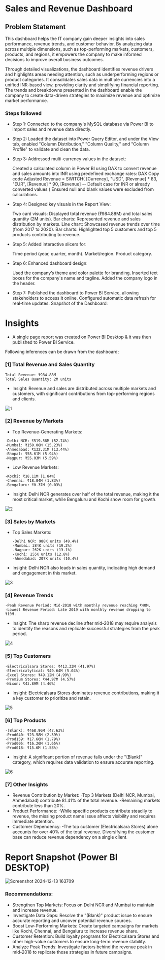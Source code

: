 
# Sales and Revenue Dashboard

## Problem Statement

This dashboard helps the IT company gain deeper insights into sales performance, revenue trends, and customer behavior. By analyzing data across multiple dimensions, such as top-performing markets, customers, products, and regions, it empowers the company to make informed decisions to improve overall business outcomes.

Through detailed visualizations, the dashboard identifies revenue drivers and highlights areas needing attention, such as underperforming regions or product categories. It consolidates sales data in multiple currencies into a unified INR-based view, providing clarity and simplifying financial reporting. The trends and breakdowns presented in the dashboard enable the company to create data-driven strategies to maximize revenue and optimize market performance.


### Steps followed 

- Step 1: Connected to the company's MySQL database via Power BI to import sales and revenue data directly.

- Step 2: Loaded the dataset into Power Query Editor, and under the View tab, enabled "Column Distribution," "Column Quality," and "Column Profile" to validate and clean the data.

- Step 3: Addressed multi-currency values in the dataset:

    Created a calculated column in Power BI using DAX to convert revenue and sales amounts into INR using predefined exchange rates:
    DAX
    Copy code
    Adjusted Revenue = 
    SWITCH(
    [Currency],
    "USD", [Revenue] * 83,
    "EUR", [Revenue] * 90,
    [Revenue] -- Default case for INR or already converted values
    )
    Ensured null and blank values were excluded from calculations.

- Step 4: Designed key visuals in the Report View:

    Two card visuals: Displayed total revenue (₹984.88M) and total sales quantity (2M units).
    Bar charts: Represented revenue and sales distribution by markets.
    Line chart: Showcased revenue trends over time (from 2017 to 2020).
    Bar charts: Highlighted top 5 customers and top 5 products contributing to revenue.

- Step 5: Added interactive slicers for:

    Time period (year, quarter, month).
    Market/region.
    Product category.

- Step 6: Enhanced dashboard design:

    Used the company’s theme and color palette for branding.
    Inserted text boxes for the company's name and tagline.
    Added the company logo in the header.

- Step 7: 
    Published the dashboard to Power BI Service, allowing stakeholders to access it online. Configured automatic data refresh for real-time updates.
    Snapshot of the Dashboard:


# Insights

- A single page report was created on Power BI Desktop & it was then published to Power BI Service.

Following inferences can be drawn from the dashboard;

### [1] Total Revenue and Sales Quantity

    Total Revenue: ₹984.88M
    Total Sales Quantity: 2M units

- Insight: Revenue and sales are distributed across multiple markets and customers, with significant contributions from top-performing regions and clients.

![1](https://github.com/user-attachments/assets/d2c12dd6-3032-46e8-962d-1e4bf2505b9f)
         
### [2] Revenue by Markets

   - Top Revenue-Generating Markets:

    -Delhi NCR: ₹519.58M (52.74%)
    -Mumbai: ₹150.08M (15.23%)
    -Ahmedabad: ₹132.31M (13.44%)
    -Bhopal: ₹58.61M (5.94%)
    -Nagpur: ₹55.03M (5.59%)

   - Low Revenue Markets:

    -Kochi: ₹18.11M (1.84%)
    -Chennai: ₹18.04M (1.83%)
    -Bengaluru: ₹0.37M (0.03%)

- Insight: Delhi NCR generates over half of the total revenue, making it the most critical market, while Bengaluru and Kochi show room for growth.

![2](https://github.com/user-attachments/assets/d4e11b30-0805-4406-8225-15503166aaec)
  
### [3] Sales by Markets
  
  - Top Sales Markets:

        -Delhi NCR: 988K units (49.4%)
        -Mumbai: 384K units (19.2%)
        -Nagpur: 262K units (13.1%)
        -Kochi: 255K units (12.8%)
        -Ahmedabad: 207K units (10.4%)
    
- Insight: Delhi NCR also leads in sales quantity, indicating high demand and engagement in this market.

![3](https://github.com/user-attachments/assets/fdd18929-2082-45bc-8a7a-71b0a18bddf6)

 ### [4] Revenue Trends
 
    -Peak Revenue Period: Mid-2018 with monthly revenue reaching ₹40M.
    -Lowest Revenue Period: Late 2019 with monthly revenue dropping to ₹10M.

- Insight: The sharp revenue decline after mid-2018 may require analysis to identify the reasons and replicate successful strategies from the peak period.

![4](https://github.com/user-attachments/assets/fe058def-1e6d-4bf0-8166-aade25a646c2)

 ### [5] Top Customers
 
    -Electricalsara Stores: ₹413.33M (41.97%)
    -Electricalytical: ₹49.64M (5.04%)
    -Excel Stores: ₹49.12M (4.99%)
    -Premium Stores: ₹44.97M (4.57%)
    -Nixon: ₹43.89M (4.46%)
    
- Insight: Electricalsara Stores dominates revenue contributions, making it a key customer to prioritize and retain.

![5](https://github.com/user-attachments/assets/58557fa5-a5e3-4398-8e2c-bf0cde11351f)
         
### [6] Top Products

    -(Blank): ₹468.96M (47.63%)
    -Prod040: ₹23.58M (2.39%)
    -Prod159: ₹17.66M (1.79%)
    -Prod005: ₹16.26M (1.65%)
    -Prod018: ₹15.6M (1.58%)
    
- Insight: A significant portion of revenue falls under the "(Blank)" category, which requires data validation to ensure accurate reporting.

![6](https://github.com/user-attachments/assets/4f5664cf-c896-46af-a8ff-9a8833dabdde)

### [7] Other Insights

- Revenue Contribution by Market:
    -Top 3 Markets (Delhi NCR, Mumbai, Ahmedabad) contribute 81.41% of the total revenue.
    -Remaining markets contribute less than 20%.
- Product Performance:
    -While specific products contribute steadily to revenue, the missing product name issue affects visibility and requires immediate attention.
- Customer Dependency:
    -The top customer (Electricalsara Stores) alone accounts for over 40% of the total revenue. Diversifying the customer base can reduce revenue dependency on a single client.

# Report Snapshot (Power BI DESKTOP)

![Screenshot 2024-12-13 163709](https://github.com/user-attachments/assets/aeab5037-d36d-465c-9039-e27543a916c5)

### Recommendations:

- Strengthen Top Markets: Focus on Delhi NCR and Mumbai to maintain and increase revenue.
- Investigate Data Gaps: Resolve the "(Blank)" product issue to ensure accurate reporting and uncover potential revenue sources.
- Boost Low-Performing Markets: Create targeted campaigns for markets like Kochi, Chennai, and Bengaluru to increase revenue share.
- Customer Retention: Build loyalty programs for Electricalsara Stores and other high-value customers to ensure long-term revenue stability.
- Analyze Peak Trends: Investigate factors behind the revenue peak in mid-2018 to replicate those strategies in future campaigns.
